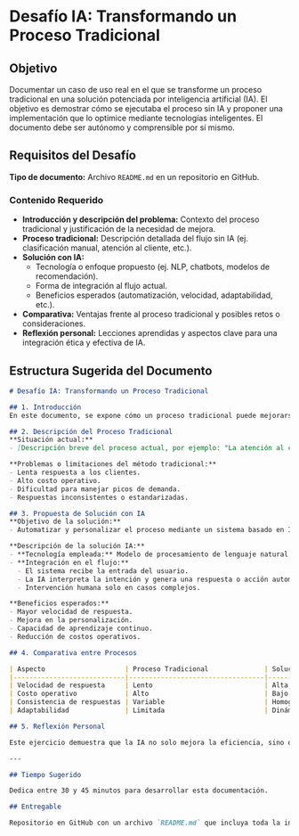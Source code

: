 # Desafío IA: Transformando un Proceso Tradicional

## Objetivo

Documentar un caso de uso real en el que se transforme un proceso tradicional en una solución potenciada por inteligencia artificial (IA). El objetivo es demostrar cómo se ejecutaba el proceso sin IA y proponer una implementación que lo optimice mediante tecnologías inteligentes. El documento debe ser autónomo y comprensible por sí mismo.

## Requisitos del Desafío

**Tipo de documento:** Archivo `README.md` en un repositorio en GitHub.

### Contenido Requerido

- **Introducción y descripción del problema:** Contexto del proceso tradicional y justificación de la necesidad de mejora.
- **Proceso tradicional:** Descripción detallada del flujo sin IA (ej. clasificación manual, atención al cliente, etc.).
- **Solución con IA:**
  - Tecnología o enfoque propuesto (ej. NLP, chatbots, modelos de recomendación).
  - Forma de integración al flujo actual.
  - Beneficios esperados (automatización, velocidad, adaptabilidad, etc.).
- **Comparativa:** Ventajas frente al proceso tradicional y posibles retos o consideraciones.
- **Reflexión personal:** Lecciones aprendidas y aspectos clave para una integración ética y efectiva de IA.

## Estructura Sugerida del Documento

```markdown
# Desafío IA: Transformando un Proceso Tradicional

## 1. Introducción
En este documento, se expone cómo un proceso tradicional puede mejorarse mediante la incorporación de la inteligencia artificial. Se eligió como caso de uso [nombre del proceso o servicio], muy común en [contexto/industria].

## 2. Descripción del Proceso Tradicional
**Situación actual:**  
- [Descripción breve del proceso actual, por ejemplo: "La atención al cliente en nuestra empresa se realiza mediante respuestas manuales en un call center."]

**Problemas o limitaciones del método tradicional:**  
- Lenta respuesta a los clientes.  
- Alto costo operativo.  
- Dificultad para manejar picos de demanda.  
- Respuestas inconsistentes o estandarizadas.

## 3. Propuesta de Solución con IA
**Objetivo de la solución:**  
- Automatizar y personalizar el proceso mediante un sistema basado en IA.

**Descripción de la solución IA:**  
- **Tecnología empleada:** Modelo de procesamiento de lenguaje natural (NLP).  
- **Integración en el flujo:**
  - El sistema recibe la entrada del usuario.
  - La IA interpreta la intención y genera una respuesta o acción automática.
  - Intervención humana solo en casos complejos.

**Beneficios esperados:**  
- Mayor velocidad de respuesta.  
- Mejora en la personalización.  
- Capacidad de aprendizaje continuo.  
- Reducción de costos operativos.

## 4. Comparativa entre Procesos

| Aspecto                    | Proceso Tradicional              | Solución con IA                         |
|----------------------------|----------------------------------|-----------------------------------------|
| Velocidad de respuesta     | Lento                            | Alta, automática                        |
| Costo operativo            | Alto                             | Bajo, eficiente                         |
| Consistencia de respuestas | Variable                         | Homogénea y mejorada                   |
| Adaptabilidad              | Limitada                         | Dinámica, con aprendizaje continuo     |

## 5. Reflexión Personal

Este ejercicio demuestra que la IA no solo mejora la eficiencia, sino que también permite una mayor adaptabilidad y personalización en los procesos. Sin embargo, es crucial asegurar la calidad de los datos, establecer mecanismos de supervisión humana y considerar las implicaciones éticas de cada implementación.

---

## Tiempo Sugerido

Dedica entre 30 y 45 minutos para desarrollar esta documentación.

## Entregable

Repositorio en GitHub con un archivo `README.md` que incluya toda la información anterior.
```

